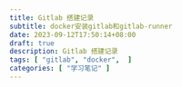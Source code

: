 ```yaml
---
title: Gitlab 搭建记录
subtitle: docker安装gitlab和gitlab-runner
date: 2023-09-12T17:50:14+08:00
draft: true
description: Gitlab 搭建记录
tags: [ "gitlab", "docker",  ]
categories: [ "学习笔记" ]
---
```


